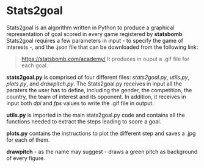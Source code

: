 # Stats2goal

Stats2goal is an algorithm written in Python to produce a graphical representation of goal scored in every game registered by **statsbomb**. 
Stats2goal requires a few parameters in input - to specify the game of interests -, and the .json file that can be downloaded from the following link:
> https://statsbomb.com/academy/ 
It produces in ouput a .gif file for each goal.

**stats2goal.py** is comprised of four different files: *stats2goal.py*, *utils.py*, *plots.py*, and *drawpitch.py*.
The Stats2goal.py receives in input all the paraters the user has to define, including the gender, the competition, the country, the team of interest and its opponent. In addition, it receives in input both *dpi* and *fps* values to write the .gif file in output.

**utils.py** is imported in the main stats2goal.py code and contains all the functions needed to extract the steps leading to score a goal.

**plots.py** contains the instructions to plot the different step and saves a .jpg for each of them.

**drawpitch** - as the name may suggest - draws a green pitch as background of every figure.

